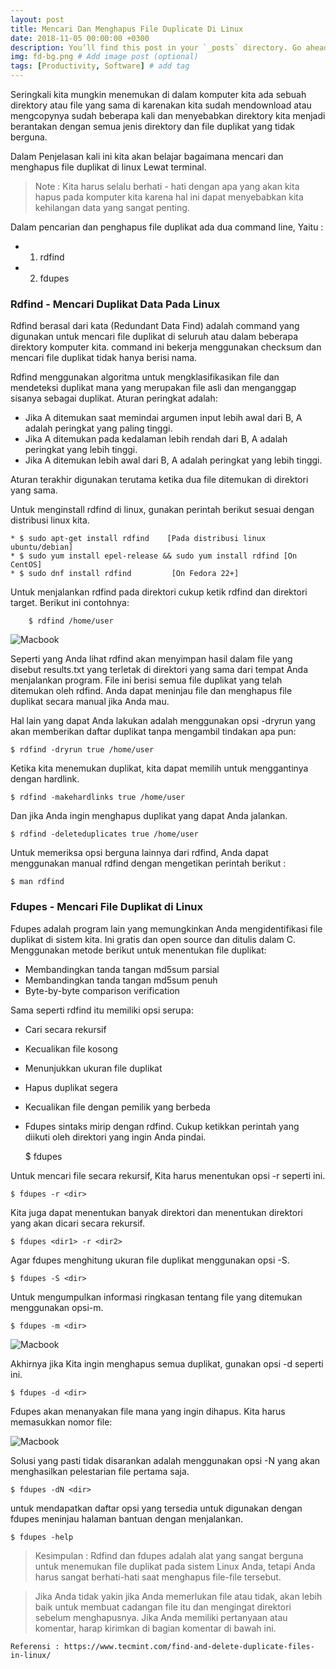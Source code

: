 ```yaml
---
layout: post
title: Mencari Dan Menghapus File Duplicate Di Linux
date: 2018-11-05 00:00:00 +0300
description: You’ll find this post in your `_posts` directory. Go ahead and edit it and re-build the site to see your changes. # Add post description (optional)
img: fd-bg.png # Add image post (optional)
tags: [Productivity, Software] # add tag
---
```


Seringkali kita mungkin menemukan di dalam komputer kita ada sebuah direktory atau file yang sama di karenakan kita sudah mendownload atau mengcopynya sudah beberapa kali dan menyebabkan direktory kita menjadi berantakan dengan semua jenis direktory dan file duplikat yang tidak berguna.

Dalam Penjelasan kali ini kita akan belajar bagaimana mencari dan menghapus file duplikat di linux Lewat terminal.

> Note : Kita harus selalu berhati - hati dengan apa yang akan kita hapus pada komputer kita karena hal ini dapat menyebabkan kita kehilangan data yang sangat penting.

Dalam pencarian dan penghapus file duplikat ada dua command line, Yaitu :
* 1. rdfind 
* 2. fdupes

### Rdfind - Mencari Duplikat Data Pada Linux

Rdfind berasal dari kata  (Redundant Data Find) adalah command yang digunakan untuk mencari file duplikat di seluruh atau dalam beberapa direktory komputer kita. command ini bekerja menggunakan checksum dan mencari file duplikat tidak hanya berisi nama.

Rdfind menggunakan algoritma untuk mengklasifikasikan file dan mendeteksi duplikat mana yang merupakan file asli dan menganggap sisanya sebagai duplikat. Aturan peringkat adalah:

- Jika A ditemukan saat memindai argumen input lebih awal dari B, A adalah peringkat yang paling tinggi.
- Jika A ditemukan pada kedalaman lebih rendah dari B, A adalah peringkat yang lebih tinggi.
- Jika A ditemukan lebih awal dari B, A adalah peringkat yang lebih tinggi.

Aturan terakhir digunakan terutama ketika dua file ditemukan di direktori yang sama.

 Untuk menginstall rdfind di linux, gunakan perintah berikut sesuai dengan distribusi linux kita.

    * $ sudo apt-get install rdfind    [Pada distribusi linux ubuntu/debian]
    * $ sudo yum install epel-release && sudo yum install rdfind [On CentOS]
    * $ sudo dnf install rdfind         [On Fedora 22+]

Untuk menjalankan rdfind pada direktori cukup ketik rdfind dan direktori target. Berikut ini contohnya:

        $ rdfind /home/user

![Macbook]({{site.baseurl}}/assets/img/fd-01.png)

Seperti yang Anda lihat rdfind akan menyimpan hasil dalam file yang disebut results.txt yang terletak di direktori yang sama dari tempat Anda menjalankan program. File ini berisi semua file duplikat yang telah ditemukan oleh rdfind. Anda dapat meninjau file dan menghapus file duplikat secara manual jika Anda mau.

Hal lain yang dapat Anda lakukan adalah menggunakan opsi -dryrun yang akan memberikan daftar duplikat tanpa mengambil tindakan apa pun:

    $ rdfind -dryrun true /home/user  

Ketika kita menemukan duplikat, kita dapat memilih untuk menggantinya dengan hardlink.

    $ rdfind -makehardlinks true /home/user

Dan jika Anda ingin menghapus duplikat yang dapat Anda jalankan.

    $ rdfind -deleteduplicates true /home/user  

Untuk memeriksa opsi berguna lainnya dari rdfind, Anda dapat menggunakan manual rdfind dengan mengetikan perintah berikut :

    $ man rdfind

### Fdupes - Mencari File Duplikat di Linux

Fdupes adalah program lain yang memungkinkan Anda mengidentifikasi file duplikat di sistem kita. Ini gratis dan open source dan ditulis dalam C. Menggunakan metode berikut untuk menentukan file duplikat:

* Membandingkan tanda tangan md5sum parsial
* Membandingkan tanda tangan md5sum penuh
* Byte-by-byte comparison verification

Sama seperti rdfind itu memiliki opsi serupa:

* Cari secara rekursif
* Kecualikan file kosong
* Menunjukkan ukuran file duplikat
* Hapus duplikat segera
* Kecualikan file dengan pemilik yang berbeda
* Fdupes sintaks mirip dengan rdfind. Cukup ketikkan perintah yang diikuti oleh direktori yang ingin Anda pindai.

    $ fdupes <dir>

Untuk mencari file secara rekursif, Kita harus menentukan opsi -r seperti ini.

    $ fdupes -r <dir>

Kita juga dapat menentukan banyak direktori dan menentukan direktori yang akan dicari secara rekursif.

    $ fdupes <dir1> -r <dir2>

Agar fdupes menghitung ukuran file duplikat menggunakan opsi -S.

    $ fdupes -S <dir>

Untuk mengumpulkan informasi ringkasan tentang file yang ditemukan menggunakan opsi-m.

    $ fdupes -m <dir>

![Macbook]({{site.baseurl}}/assets/img/fd-02.png)

Akhirnya jika Kita ingin menghapus semua duplikat, gunakan opsi -d seperti ini.

    $ fdupes -d <dir>

Fdupes akan menanyakan file mana yang ingin dihapus. Kita harus memasukkan nomor file:

![Macbook]({{site.baseurl}}/assets/img/fd-03.png)

Solusi yang pasti tidak disarankan adalah menggunakan opsi -N yang akan menghasilkan pelestarian file pertama saja.

    $ fdupes -dN <dir>

untuk mendapatkan daftar opsi yang tersedia untuk digunakan dengan fdupes meninjau halaman bantuan dengan menjalankan.

    $ fdupes -help


> Kesimpulan :
Rdfind dan fdupes adalah alat yang sangat berguna untuk menemukan file duplikat pada sistem Linux Anda, tetapi Anda harus sangat berhati-hati saat menghapus file-file tersebut.

>Jika Anda tidak yakin jika Anda memerlukan file atau tidak, akan lebih baik untuk membuat cadangan file itu dan mengingat direktori sebelum menghapusnya. Jika Anda memiliki pertanyaan atau komentar, harap kirimkan di bagian komentar di bawah ini.

    Referensi : https://www.tecmint.com/find-and-delete-duplicate-files-in-linux/